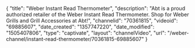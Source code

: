 {
    "title": "Weber Instant Read Thermometer",
    "description": "Abt is a proud authorized retailer of the Weber Instant Read Thermometer. Shop for Weber Grills and Grill Accessories at Abt!",
    "channelid": "70361815",
    "videoid": "69885607",
    "date_created": "1357747220",
    "date_modified": "1505407806",
    "type": "captivate",
    "layout": "channelVideo",
    "url": "\/weber-channel\/instant-read-thermometer\/70361815-69885607"
}